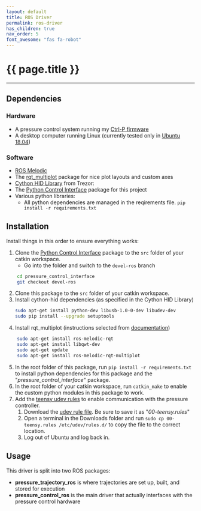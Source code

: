 ```yaml
---
layout: default
title: ROS Driver
permalink: ros-driver
has_children: true
nav_order: 5
font_awesome: "fas fa-robot"
---
```


# <i class="{{ page.font_awesome }}"></i> {{ page.title }}

---

## Dependencies
### Hardware
- A pressure control system running my [Ctrl-P firmware](https://github.com/cbteeple/pressure_controller)
- A desktop computer running Linux (currently tested only in [Ubuntu 18.04](https://ubuntu.com/download/desktop))

### Software
- [ROS Melodic](http://wiki.ros.org/melodic/Installation)
- The [rqt_multiplot](http://wiki.ros.org/rqt_multiplot) package for nice plot layouts and custom axes
- [Cython HID Library](https://github.com/trezor/cython-hidapi) from Trezor:
- The [Python Control Interface](https://github.com/cbteeple/pressure_control_interface) package for this project
- Various python libraries:
	- All python dependencies are managed in the reqirements file. `pip install -r requirements.txt`

## Installation
Install things in this order to ensure everything works:
1. Clone the [Python Control Interface](https://github.com/cbteeple/pressure_control_interface) package to the `src` folder of your catkin workspace.
	- Go into the folder and switch to the `devel-ros` branch
```bash
	cd pressure_control_interface
	git checkout devel-ros
```
2. Clone this package to the `src` folder of your catkin workspace.
3. Install cython-hid dependencies (as specified in the Cython HID Library)
	``` bash
	sudo apt-get install python-dev libusb-1.0-0-dev libudev-dev
	sudo pip install --upgrade setuptools
	```
4. Install rqt_multiplot (instructions selected from [documentation](https://github.com/anybotics/rqt_multiplot_plugin))
```bash
	sudo apt-get install ros-melodic-rqt
	sudo apt-get install libqwt-dev
	sudo apt-get update
	sudo apt-get install ros-melodic-rqt-multiplot
```
5. In the root folder of this package, run `pip install -r requirements.txt` to install python dependencies for this package and the "_pressure_control_interface_" package.
6. In the root folder of your catkin workspace, run `catkin_make` to enable the custom python modules in this package to work.
7. Add the [teensy udev rules](https://www.pjrc.com/teensy/td_download.html) to enable communication with the pressure controller.
	1. Download the [udev rule file](https://www.pjrc.com/teensy/00-teensy.rules). Be sure to save it as "_00-teensy.rules_"
	2. Open a terminal in the Downloads folder and run `sudo cp 00-teensy.rules /etc/udev/rules.d/` to copy the file to the correct location.
	3. Log out of Ubuntu and log back in.

## Usage
This driver is split into two ROS packages:
- **pressure_trajectory_ros** is where trajectories are set up, built, and stored for execution
- **pressure_control_ros** is the main driver that actually interfaces with the pressure control hardware




